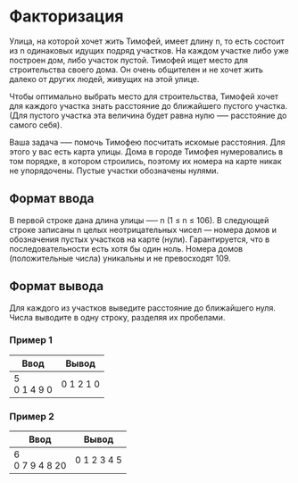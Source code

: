 # Факторизация

Улица, на которой хочет жить Тимофей, имеет длину n, то есть состоит из n одинаковых идущих подряд участков.
На каждом участке либо уже построен дом, либо участок пустой. Тимофей ищет место для строительства своего дома.
Он очень общителен и не хочет жить далеко от других людей, живущих на этой улице.

Чтобы оптимально выбрать место для строительства, Тимофей хочет для каждого участка знать расстояние до ближайшего пустого участка.
(Для пустого участка эта величина будет равна нулю –— расстояние до самого себя).

Ваша задача –— помочь Тимофею посчитать искомые расстояния. Для этого у вас есть карта улицы. 
Дома в городе Тимофея нумеровались в том порядке, в котором строились, поэтому их номера на карте никак не упорядочены. 
Пустые участки обозначены нулями.

## Формат ввода

В первой строке дана длина улицы —– n (1 ≤ n ≤ 106). В следующей строке записаны n целых неотрицательных чисел —
номера домов и обозначения пустых участков на карте (нули). Гарантируется, что в последовательности есть хотя бы один ноль. 
Номера домов (положительные числа) уникальны и не превосходят 109.

## Формат вывода

Для каждого из участков выведите расстояние до ближайшего нуля. Числа выводите в одну строку, разделяя их пробелами.

### Пример 1

| Ввод            | Вывод     |
|-----------------|-----------|
| 5<br/>0 1 4 9 0 | 0 1 2 1 0 |

### Пример 2

| Ввод               | Вывод       |
|--------------------|-------------|
| 6<br/>0 7 9 4 8 20 | 0 1 2 3 4 5 |